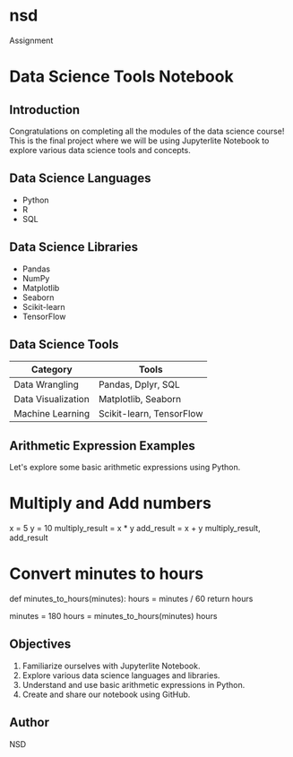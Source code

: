 # nsd
Assignment
# Data Science Tools Notebook
## Introduction
Congratulations on completing all the modules of the data science course! This is the final project where we will be using Jupyterlite Notebook to explore various data science tools and concepts.
## Data Science Languages
- Python
- R
- SQL
## Data Science Libraries
- Pandas
- NumPy
- Matplotlib
- Seaborn
- Scikit-learn
- TensorFlow
## Data Science Tools
| Category          | Tools                      |
|------------------ |----------------------------|
| Data Wrangling    | Pandas, Dplyr, SQL         |
| Data Visualization| Matplotlib, Seaborn        |
| Machine Learning  | Scikit-learn, TensorFlow   |
## Arithmetic Expression Examples
Let's explore some basic arithmetic expressions using Python.
# Multiply and Add numbers
x = 5
y = 10
multiply_result = x * y
add_result = x + y
multiply_result, add_result
# Convert minutes to hours
def minutes_to_hours(minutes):
    hours = minutes / 60
    return hours

minutes = 180
hours = minutes_to_hours(minutes)
hours
## Objectives
1. Familiarize ourselves with Jupyterlite Notebook.
2. Explore various data science languages and libraries.
3. Understand and use basic arithmetic expressions in Python.
4. Create and share our notebook using GitHub.
## Author
NSD

